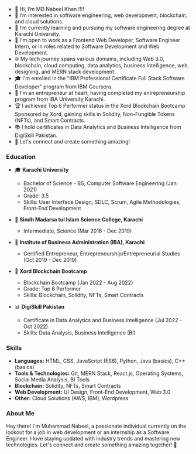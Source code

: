 - 👋 Hi, I’m MD Nabeel Khan !!!!
- 👀 I’m interested in software engineering, web development, blockchain, and cloud solutions.
- 🌱 I’m currently learning and pursuing my software engineering degree at Karachi University.
- 💼 I'm open to work as a Frontend Web Developer, Software Engineer Intern, or in roles related to Software Development and Web Development.
- 🌐 My tech journey spans various domains, including Web 3.0, blockchain, cloud computing, data analytics, business intelligence, web designing, and MERN stack development.
- 🎓 I'm enrolled in the "IBM Professional Certificate Full Stack Software Developer" program from IBM Coursera.
- 🚀 I'm an entrepreneur at heart, having completed my entrepreneurship program from IBA University Karachi.
- 🏆 I achieved Top 6 Performer status in the Xord Blockchain Bootcamp Sponsored by Xord, gaining skills in Solidity, Non-Fungible Tokens (NFTs), and Smart Contracts.
- 📚 I hold certificates in Data Analytics and Business Intelligence from DigiSkill Pakistan.
- 🤝 Let's connect and create something amazing!

### Education
- 🎓 **Karachi University**
  - Bachelor of Science - BS, Computer Software Engineering (Jan 2021)
  - Grade: 3.5
  - Skills: User Interface Design, SDLC, Scrum, Agile Methodologies, Front-End Development

- 🏫 **Sindh Madarsa tul Islam Science College, Karachi**
  - Intermediate, Science (Mar 2016 - Dec 2019)

- 🏫 **Institute of Business Administration (IBA), Karachi**
  - Certified Entrepreneur, Entrepreneurship/Entrepreneurial Studies (Oct 2019 - Dec 2019)

- 🏫 **Xord Blockchain Bootcamp**
  - Blockchain Bootcamp (Jan 2022 - Aug 2022)
  - Grade: Top 6 Performer
  - Skills: Blockchain, Solidity, NFTs, Smart Contracts

- 📊 **DigiSkill Pakistan**
  - Certificate in Data Analytics and Business Intelligence (Jul 2022 - Oct 2022)
  - Skills: Data Analysis, Business Intelligence (BI)

### Skills
- **Languages:** HTML, CSS, JavaScript (ES6), Python, Java (basics), C++ (basics)
- **Tools & Technologies:** Git, MERN Stack, React.js, Operating Systems, Social Media Analysis, BI Tools
- **Blockchain:** Solidity, NFTs, Smart Contracts
- **Web Development:** UI Design, Front-End Development, Web 3.0
- **Other:** Cloud Solutions (AWS, IBM), Wordpress

### About Me
Hey there! I'm Muhammad Nabeel, a passionate individual currently on the lookout for a job in web development or an internship as a Software Engineer. I love staying updated with industry trends and mastering new technologies. Let's connect and create something amazing together! 🌟

